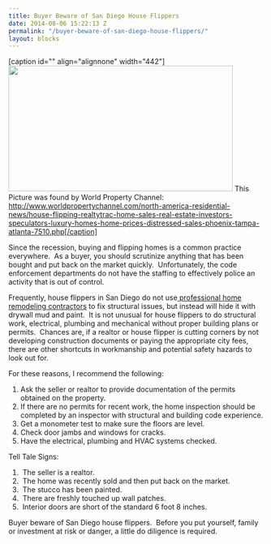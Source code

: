 ```yaml
---
title: Buyer Beware of San Diego House Flippers
date: 2014-08-06 15:22:13 Z
permalink: "/buyer-beware-of-san-diego-house-flippers/"
layout: blocks
---
```


[caption id="" align="alignnone" width="442"]<img class=" " alt="" src="http://www.worldpropertychannel.com/news-assets/home-sold-house-for-sale-nki.jpg" width="442" height="248" /> This Picture was found by World Property Channel: http://www.worldpropertychannel.com/north-america-residential-news/house-flipping-realtytrac-home-sales-real-estate-investors-speculators-luxury-homes-home-prices-distressed-sales-phoenix-tampa-atlanta-7510.php[/caption]

Since the recession, buying and flipping homes is a common practice everywhere.  As a buyer, you should scrutinize anything that has been bought and put back on the market quickly.  Unfortunately, the code enforcement departments do not have the staffing to effectively police an activity that is out of control.

Frequently, house flippers in San Diego do not use<a href="http://www.murraylampert.com/remodel/"> professional home remodeling contractors</a> to fix structural issues, but instead will hide it with drywall mud and paint.  It is not unusual for house flippers to do structural work, electrical, plumbing and mechanical without proper building plans or permits.  Chances are, if a realtor or house flipper is cutting corners by not developing construction documents or paying the appropriate city fees, there are other shortcuts in workmanship and potential safety hazards to look out for.

For these reasons, I recommend the following:
<ol>
	<li>Ask the seller or realtor to provide documentation of the permits obtained on the property.</li>
	<li>If there are no permits for recent work, the home inspection should be completed by an inspector with structural and building code experience.</li>
	<li>Get a monometer test to make sure the floors are level.</li>
	<li>Check door jambs and windows for cracks.</li>
	<li>Have the electrical, plumbing and HVAC systems checked.</li>
</ol>
Tell Tale Signs:
<ol>
	<li> The seller is a realtor.</li>
	<li> The home was recently sold and then put back on the market.</li>
	<li> The stucco has been painted.</li>
	<li> There are freshly touched up wall patches.</li>
	<li> Interior doors are short of the standard 6 foot 8 inches.</li>
</ol>
Buyer beware of San Diego house flippers.  Before you put yourself, family or investment at risk or danger, a little do diligence is required.
